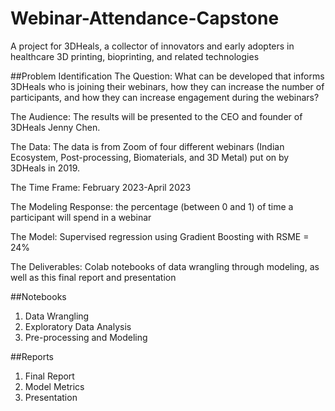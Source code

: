 # Webinar-Attendance-Capstone
A project for 3DHeals, a collector of innovators and early adopters in healthcare 3D printing, bioprinting, and related technologies

##Problem Identification
The Question: What can be developed that informs 3DHeals who is joining their webinars, how they can increase the number of participants, and how they can increase engagement during the webinars?

The Audience: The results will be presented to the CEO and founder of 3DHeals Jenny Chen.

The Data: The data is from Zoom of four different webinars (Indian Ecosystem, Post-processing, Biomaterials, and 3D Metal) put on by 3DHeals in 2019.

The Time Frame: February 2023-April 2023

The Modeling Response: the percentage (between 0 and 1) of time a participant will spend in a webinar

The Model: Supervised regression using Gradient Boosting with RSME = 24%

The Deliverables: Colab notebooks of data wrangling through modeling, as well as this final report and presentation


##Notebooks
1. Data Wrangling
2. Exploratory Data Analysis
3. Pre-processing and Modeling


##Reports
1. Final Report
2. Model Metrics
3. Presentation
